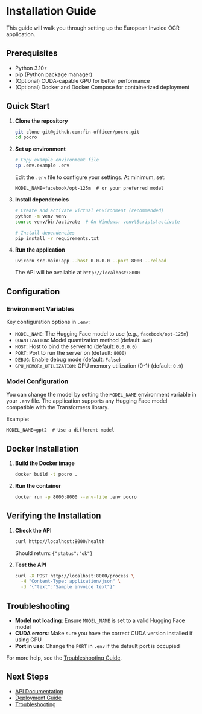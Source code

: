 # Installation Guide

This guide will walk you through setting up the European Invoice OCR application.

## Prerequisites

- Python 3.10+
- pip (Python package manager)
- (Optional) CUDA-capable GPU for better performance
- (Optional) Docker and Docker Compose for containerized deployment

## Quick Start

1. **Clone the repository**
   ```bash
   git clone git@github.com:fin-officer/pocro.git
   cd pocro
   ```

2. **Set up environment**
   ```bash
   # Copy example environment file
   cp .env.example .env
   ```

   Edit the `.env` file to configure your settings. At minimum, set:
   ```
   MODEL_NAME=facebook/opt-125m  # or your preferred model
   ```

3. **Install dependencies**
   ```bash
   # Create and activate virtual environment (recommended)
   python -m venv venv
   source venv/bin/activate  # On Windows: venv\Scripts\activate

   # Install dependencies
   pip install -r requirements.txt
   ```

4. **Run the application**
   ```bash
   uvicorn src.main:app --host 0.0.0.0 --port 8000 --reload
   ```

   The API will be available at `http://localhost:8000`

## Configuration

### Environment Variables

Key configuration options in `.env`:

- `MODEL_NAME`: The Hugging Face model to use (e.g., `facebook/opt-125m`)
- `QUANTIZATION`: Model quantization method (default: `awq`)
- `HOST`: Host to bind the server to (default: `0.0.0.0`)
- `PORT`: Port to run the server on (default: `8000`)
- `DEBUG`: Enable debug mode (default: `False`)
- `GPU_MEMORY_UTILIZATION`: GPU memory utilization (0-1) (default: `0.9`)

### Model Configuration

You can change the model by setting the `MODEL_NAME` environment variable in your `.env` file. The application supports any Hugging Face model compatible with the Transformers library.

Example:
```
MODEL_NAME=gpt2  # Use a different model
```

## Docker Installation

1. **Build the Docker image**
   ```bash
   docker build -t pocro .
   ```

2. **Run the container**
   ```bash
   docker run -p 8000:8000 --env-file .env pocro
   ```

## Verifying the Installation

1. **Check the API**
   ```bash
   curl http://localhost:8000/health
   ```
   Should return: `{"status":"ok"}`

2. **Test the API**
   ```bash
   curl -X POST http://localhost:8000/process \
     -H "Content-Type: application/json" \
     -d '{"text":"Sample invoice text"}'
   ```

## Troubleshooting

- **Model not loading**: Ensure `MODEL_NAME` is set to a valid Hugging Face model
- **CUDA errors**: Make sure you have the correct CUDA version installed if using GPU
- **Port in use**: Change the `PORT` in `.env` if the default port is occupied

For more help, see the [Troubleshooting Guide](./TROUBLESHOOTING.md).

## Next Steps

- [API Documentation](./API_DOCUMENTATION.md)
- [Deployment Guide](./DEPLOYMENT.md)
- [Troubleshooting](./TROUBLESHOOTING.md)